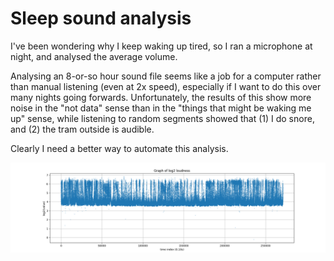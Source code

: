 # Sleep sound analysis
 
I've been wondering why I keep waking up tired, so I ran a microphone at night, and analysed the average volume.

Analysing an 8-or-so hour sound file seems like a job for a computer rather than manual listening (even at 2x speed), especially if I want to do this over many nights going forwards. Unfortunately, the results of this show more noise in the "not data" sense than in the "things that might be waking me up" sense, while listening to random segments showed that (1) I do snore, and (2) the tram outside is audible.

Clearly I need a better way to automate this analysis.

![Graphed results of sound volume over time](Figure_1.png)
